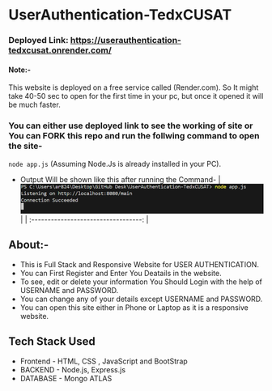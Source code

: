 # UserAuthentication-TedxCUSAT

### Deployed Link: https://userauthentication-tedxcusat.onrender.com/
#### Note:-
This website is deployed on a free service called (Render.com). So It might take 40-50 sec to open for the first time in your pc, but once it opened it will be much faster.

### You can either use deployed link to see the working of site or You can FORK this repo and run the follwing command to open the site-
`node app.js`
(Assuming Node.Js is already installed in your PC).
* Output Will be shown like this after running the Command-
| <img src="/public/images/ss.png">             | 
| :----------------------------------: | 


## About:-
* This is Full Stack and Responsive Website for USER AUTHENTICATION.
* You can First Register and Enter You Deatails in the website.
* To see, edit or delete your information You Should Login with the help of USERNAME and PASSWORD.
* You can change any of your details except USERNAME and PASSWORD.
* You can open this site either in Phone or Laptop as it is a responsive website.

## Tech Stack Used
* Frontend - HTML, CSS , JavaScript and BootStrap
* BACKEND - Node.js, Express.js
* DATABASE - Mongo ATLAS